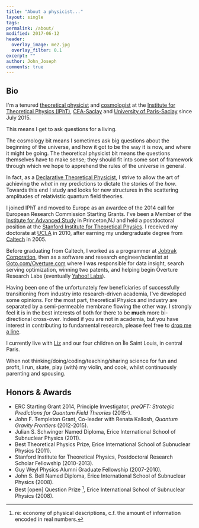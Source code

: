 ```yaml
---
title: "About a physicist..."
layout: single
tags:
permalink: /about/
modified: 2017-06-12
header:
  overlay_image: me2.jpg
  overlay_filter: 0.1
excerpt: ""
author: John_Joseph
comments: true
---
```


## Bio

I'm a tenured [theoretical physicist](http://ipht.cea.fr/Pisp/string/members_en.php) and [cosmologist](http://ipht.cea.fr/en/Phocea-SPhT/ast_visu_spht.php?id_ast=537) at the [Institute for Theoretical Physics (IPhT)](http://ipht.cea.fr/en/), [CEA-Saclay](http://www-centre-saclay.cea.fr/en) and [University of Paris-Saclay](https://www.universite-paris-saclay.fr/en) since July 2015.

This means I get to ask questions for a living.

The cosmology bit means I sometimes ask big questions about the beginning of the universe, and how it got to be the way it is now, and where it might be going.  The theoretical physicist bit means the questions themselves have to make sense; they should fit into some sort of framework through which we hope to apprehend the rules of the universe in general.

In fact, as a [Declarative Theoretical Physicist](http://fancyphysics.org), I strive to allow the art of achieving the *what* in my predictions to dictate the stories of the *how*. Towards this end I study and looks for new structures in the scattering amplitudes of relativistic quantum field theories.

I joined IPhT and moved to Europe as an awardee of the 2014 call for European Research Commission Starting Grants. I've been a Member of the [Institute for Advanced Study](http://www.ias.edu) in Princeton,NJ and held a postdoctoral position at the [Stanford Institute for Theoretical Physics](https://sitp.stanford.edu). I received my doctorate at [UCLA](http://www.pa.ucla.edu) in 2010, after earning my undergraduate degree from [Caltech](http://pma.caltech.edu) in 2005.

Before graduating from Caltech, I worked as a programmer at [Jobtrak Corporation](https://en.wikipedia.org/wiki/JOBTRAK), then as a software and research engineer/scientist at [Goto.com/Overture.com](https://en.wikipedia.org/wiki/Yahoo!_Search_Marketing) where I was responsible for data insight, search serving optimization, winning two patents, and helping begin Overture Research Labs (eventually [Yahoo! Labs](https://en.wikipedia.org/wiki/Yahoo!_Search_Marketing)).

Having been one of the unfortunately few beneficiaries of successfully transitioning from industry into research-driven academia, I've developed some opinions.  For the most part, theoretical Physics and industry are separated by a semi-permeable membrane flowing the other way. I strongly feel it is in the best interests of both for there to be **much** more bi-directional cross-over.  Indeed if you are not in academia, but you have interest in contributing to fundamental research, please feel free to [drop me a line](mailto:jjmc@prettyquestions.com).

I currently live with [Liz](https://twitter.com/deneiges) and our four children on Île Saint Louis, in central Paris.

When not thinking/doing/coding/teaching/sharing science for fun and profit, I run, skate, play (with) my violin, and cook, whilst continuously parenting and spousing.

## Honors & Awards

* ERC Starting Grant 2014, Principle Investigator, *preQFT: Strategic Predictions for Quantum Field Theories* (2015-).
* John F. Templeton Grant, Co-leader with Renata Kallosh, *Quantum Gravity Frontiers* (2012-2015).
* Julian S. Schwinger Named Diploma, Erice International School of Subnuclear Physics (2011).
* Best Theoretical Physics Prize, Erice International School of Subnuclear Physics (2011).
* Stanford Institute for Theoretical Physics, Postdoctoral Research Scholar Fellowship (2010-2013).
* Guy Weyl Physics Alumni Graduate Fellowship (2007-2010).
* John S. Bell Named Diploma, Erice International School of Subnuclear Physics (2008).
* Best [open] Question Prize [^footnote], Erice International School of Subnuclear Physics (2008).


[^footnote]: re: economy of physical descriptions, c.f. the amount of information encoded in real numbers.
